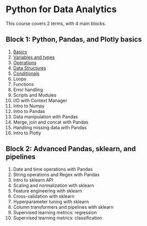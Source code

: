 # Python for Data Analytics

This course covers 2 terms, with 4 main blocks.

## Block 1: Python, Pandas, and Plotly basics

1. [Basics](/01_basics/01_basics.md)
2. [Variables and types](/02_variables_and_types/02_variables_and_types.md)
3. [Operations](/03_operations/03_operations.md)
4. [Data Structures](/04_data_structures/04_data_structures.md)
5. [Conditionals](/05_conditionals/05_conditionals.md)
6. Loops
7. Functions
8. Error handling
9. Scripts and Modules
10. I/O with Context Manager
11. Intro to Numpy
12. Intro to Pandas
13. Data manipulation with Pandas
14. Merge, join and concat with Pandas
15. Handling missing data with Pandas
16. Intro to Plotly

## Block 2: Advanced Pandas, sklearn, and pipelines

1. Date and time operations with Pandas
2. String operations and Regex with Pandas
3. Intro to sklearn API
4. Scaling and normalization with sklearn
5. Feature engineering with sklearn
6. Cross-validation with sklearn
7. Hyperparameter tuning with sklearn
8. Column transformers and pipelines with sklearn
9. Supervised learning metrics: regression
10. Supervised learning metrics: classification
